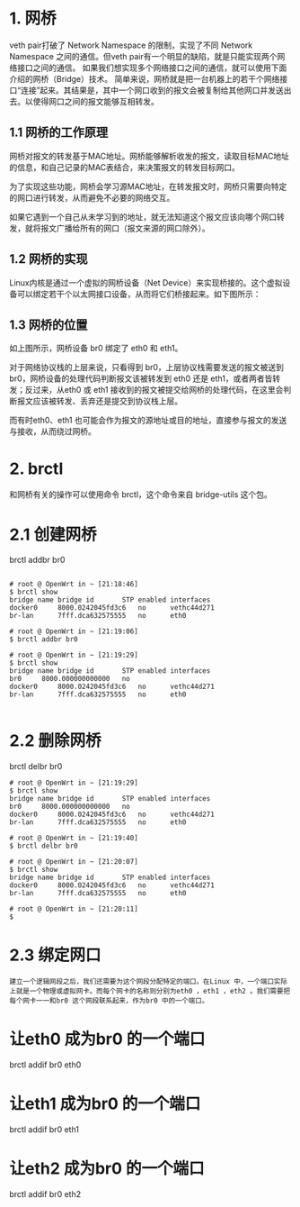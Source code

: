 # 1. 网桥

veth pair打破了 Network Namespace 的限制，实现了不同 Network Namespace 之间的通信。但veth pair有一个明显的缺陷，就是只能实现两个网络接口之间的通信。
如果我们想实现多个网络接口之间的通信，就可以使用下面介绍的网桥（Bridge）技术。
简单来说，网桥就是把一台机器上的若干个网络接口“连接”起来。其结果是，其中一个网口收到的报文会被复制给其他网口并发送出去。以使得网口之间的报文能够互相转发。

## 1.1 网桥的工作原理

网桥对报文的转发基于MAC地址。网桥能够解析收发的报文，读取目标MAC地址的信息，和自己记录的MAC表结合，来决策报文的转发目标网口。

为了实现这些功能，网桥会学习源MAC地址，在转发报文时，网桥只需要向特定的网口进行转发，从而避免不必要的网络交互。

如果它遇到一个自己从未学习到的地址，就无法知道这个报文应该向哪个网口转发，就将报文广播给所有的网口（报文来源的网口除外）。

## 1.2 网桥的实现

Linux内核是通过一个虚拟的网桥设备（Net Device）来实现桥接的。这个虚拟设备可以绑定若干个以太网接口设备，从而将它们桥接起来。如下图所示：

## 1.3 网桥的位置

如上图所示，网桥设备 br0 绑定了 eth0 和 eth1。

对于网络协议栈的上层来说，只看得到 br0，上层协议栈需要发送的报文被送到 br0，网桥设备的处理代码判断报文该被转发到 eth0 还是 eth1，或者两者皆转发；反过来，从eth0 或 eth1 接收到的报文被提交给网桥的处理代码，在这里会判断报文应该被转发、丢弃还是提交到协议栈上层。

而有时eth0、eth1 也可能会作为报文的源地址或目的地址，直接参与报文的发送与接收，从而绕过网桥。

# 2. brctl

和网桥有关的操作可以使用命令 brctl，这个命令来自 bridge-utils 这个包。

# 2.1 创建网桥
brctl addbr br0 
```

# root @ OpenWrt in ~ [21:18:46] 
$ brctl show     
bridge name	bridge id		STP enabled	interfaces
docker0		8000.0242045fd3c6	no		vethc44d271
br-lan		7fff.dca632575555	no		eth0

# root @ OpenWrt in ~ [21:19:06] 
$ brctl addbr br0

# root @ OpenWrt in ~ [21:19:29] 
$ brctl show     
bridge name	bridge id		STP enabled	interfaces
br0		8000.000000000000	no
docker0		8000.0242045fd3c6	no		vethc44d271
br-lan		7fff.dca632575555	no		eth0


```

# 2.2 删除网桥
brctl delbr br0
```
# root @ OpenWrt in ~ [21:19:29] 
$ brctl show     
bridge name	bridge id		STP enabled	interfaces
br0		8000.000000000000	no
docker0		8000.0242045fd3c6	no		vethc44d271
br-lan		7fff.dca632575555	no		eth0

# root @ OpenWrt in ~ [21:19:40] 
$ brctl delbr br0

# root @ OpenWrt in ~ [21:20:07] 
$ brctl show     
bridge name	bridge id		STP enabled	interfaces
docker0		8000.0242045fd3c6	no		vethc44d271
br-lan		7fff.dca632575555	no		eth0

# root @ OpenWrt in ~ [21:20:11] 
$ 

```

# 2.3 绑定网口
    建立一个逻辑网段之后，我们还需要为这个网段分配特定的端口。在Linux 中，一个端口实际上就是一个物理或虚拟网卡。而每个网卡的名称则分别为eth0 ，eth1 ，eth2 。我们需要把每个网卡一一和br0 这个网段联系起来，作为br0 中的一个端口。

# 让eth0 成为br0 的一个端口
brctl addif br0 eth0  
# 让eth1 成为br0 的一个端口
brctl addif br0 eth1
# 让eth2 成为br0 的一个端口
brctl addif br0 eth2

